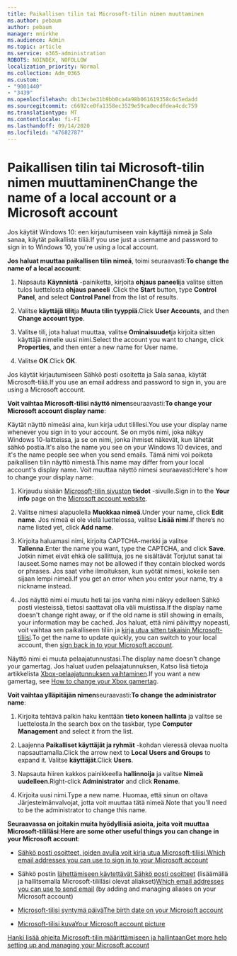 ```yaml
---
title: Paikallisen tilin tai Microsoft-tilin nimen muuttaminen
ms.author: pebaum
author: pebaum
manager: mnirkhe
ms.audience: Admin
ms.topic: article
ms.service: o365-administration
ROBOTS: NOINDEX, NOFOLLOW
localization_priority: Normal
ms.collection: Adm_O365
ms.custom:
- "9001440"
- "3439"
ms.openlocfilehash: db13ecbe31b9bb0ca4a98b061619358c6c5edadd
ms.sourcegitcommit: c6692ce0fa1358ec3529e59ca0ecdfdea4cdc759
ms.translationtype: MT
ms.contentlocale: fi-FI
ms.lasthandoff: 09/14/2020
ms.locfileid: "47682787"
---
```

# <a name="change-the-name-of-a-local-account-or-a-microsoft-account"></a><span data-ttu-id="09605-102">Paikallisen tilin tai Microsoft-tilin nimen muuttaminen</span><span class="sxs-lookup"><span data-stu-id="09605-102">Change the name of a local account or a Microsoft account</span></span>

<span data-ttu-id="09605-103">Jos käytät Windows 10: een kirjautumiseen vain käyttäjä nimeä ja Sala sanaa, käytät paikallista tiliä.</span><span class="sxs-lookup"><span data-stu-id="09605-103">If you use just a username and password to sign in to Windows 10, you're using a local account.</span></span> 

<span data-ttu-id="09605-104">**Jos haluat muuttaa paikallisen tilin nimeä**, toimi seuraavasti:</span><span class="sxs-lookup"><span data-stu-id="09605-104">**To change the name of a local account**:</span></span>

1. <span data-ttu-id="09605-105">Napsauta **Käynnistä** -painiketta, kirjoita **ohjaus paneeli**ja valitse sitten tulos luettelosta **ohjaus paneeli** .</span><span class="sxs-lookup"><span data-stu-id="09605-105">Click the **Start** button, type **Control Panel**, and select **Control Panel** from the list of results.</span></span>

2. <span data-ttu-id="09605-106">Valitse **käyttäjä tilit**ja **Muuta tilin tyyppiä**.</span><span class="sxs-lookup"><span data-stu-id="09605-106">Click **User Accounts**, and then **Change account type**.</span></span>

3. <span data-ttu-id="09605-107">Valitse tili, jota haluat muuttaa, valitse **Ominaisuudet**ja kirjoita sitten käyttäjä nimelle uusi nimi.</span><span class="sxs-lookup"><span data-stu-id="09605-107">Select the account you want to change, click **Properties**, and then enter a new name for User name.</span></span>

4. <span data-ttu-id="09605-108">Valitse **OK**.</span><span class="sxs-lookup"><span data-stu-id="09605-108">Click **OK**.</span></span>

<span data-ttu-id="09605-109">Jos käytät kirjautumiseen Sähkö posti osoitetta ja Sala sanaa, käytät Microsoft-tiliä.</span><span class="sxs-lookup"><span data-stu-id="09605-109">If you use an email address and password to sign in, you are using a Microsoft account.</span></span>

<span data-ttu-id="09605-110">**Voit vaihtaa Microsoft-tilisi näyttö nimen**seuraavasti:</span><span class="sxs-lookup"><span data-stu-id="09605-110">**To change your Microsoft account display name**:</span></span>

<span data-ttu-id="09605-111">Käytät näyttö nimeäsi aina, kun kirja udut tilillesi.</span><span class="sxs-lookup"><span data-stu-id="09605-111">You use your display name whenever you sign in to your account.</span></span> <span data-ttu-id="09605-112">Se on myös nimi, joka näkyy Windows 10-laitteissa, ja se on nimi, jonka ihmiset näkevät, kun lähetät sähkö postia.</span><span class="sxs-lookup"><span data-stu-id="09605-112">It's also the name you see on your Windows 10 devices, and it's the name people see when you send emails.</span></span> <span data-ttu-id="09605-113">Tämä nimi voi poiketa paikallisen tilin näyttö nimestä.</span><span class="sxs-lookup"><span data-stu-id="09605-113">This name may differ from your local account's display name.</span></span> <span data-ttu-id="09605-114">Voit muuttaa näyttö nimesi seuraavasti:</span><span class="sxs-lookup"><span data-stu-id="09605-114">Here's how to change your display name:</span></span>

1. <span data-ttu-id="09605-115">Kirjaudu sisään [Microsoft-tilin sivuston](https://account.microsoft.com/) **tiedot** -sivulle.</span><span class="sxs-lookup"><span data-stu-id="09605-115">Sign in to the **Your info** page on the [Microsoft account website](https://account.microsoft.com/).</span></span>

2. <span data-ttu-id="09605-116">Valitse nimesi alapuolella **Muokkaa nimeä**.</span><span class="sxs-lookup"><span data-stu-id="09605-116">Under your name, click **Edit name**.</span></span> <span data-ttu-id="09605-117">Jos nimeä ei ole vielä luettelossa, valitse **Lisää nimi**.</span><span class="sxs-lookup"><span data-stu-id="09605-117">If there’s no name listed yet, click **Add name**.</span></span> 

3. <span data-ttu-id="09605-118">Kirjoita haluamasi nimi, kirjoita CAPTCHA-merkki ja valitse **Tallenna**.</span><span class="sxs-lookup"><span data-stu-id="09605-118">Enter the name you want, type the CAPTCHA, and click **Save**.</span></span> <span data-ttu-id="09605-119">Jotkin nimet eivät ehkä ole sallittuja, jos ne sisältävät Torjutut sanat tai lauseet.</span><span class="sxs-lookup"><span data-stu-id="09605-119">Some names may not be allowed if they contain blocked words or phrases.</span></span> <span data-ttu-id="09605-120">Jos saat virhe ilmoituksen, kun syötät nimesi, kokeile sen sijaan lempi nimeä.</span><span class="sxs-lookup"><span data-stu-id="09605-120">If you get an error when you enter your name, try a nickname instead.</span></span>

4. <span data-ttu-id="09605-121">Jos näyttö nimi ei muutu heti tai jos vanha nimi näkyy edelleen Sähkö posti viesteissä, tietosi saattavat olla väli muistissa.</span><span class="sxs-lookup"><span data-stu-id="09605-121">If the display name doesn't change right away, or if the old name is still showing in emails, your information may be cached.</span></span> <span data-ttu-id="09605-122">Jos haluat, että nimi päivittyy nopeasti, voit vaihtaa sen paikalliseen tiliin ja [kirja utua sitten takaisin Microsoft-tiliisi](https://account.microsoft.com/).</span><span class="sxs-lookup"><span data-stu-id="09605-122">To get the name to update quickly, you can switch to your local account, then [sign back in to your Microsoft account](https://account.microsoft.com/).</span></span>

<span data-ttu-id="09605-123">Näyttö nimi ei muuta pelaajatunnustasi.</span><span class="sxs-lookup"><span data-stu-id="09605-123">The display name doesn't change your gamertag.</span></span> <span data-ttu-id="09605-124">Jos haluat uuden pelaajatunnuksen, Katso lisä tietoja artikkelista [Xbox-pelaajatunnuksen vaihtaminen](https://support.xbox.com/id-ID/account-management/change-xbox-live-gamertag).</span><span class="sxs-lookup"><span data-stu-id="09605-124">If you want a new gamertag, see [How to change your Xbox gamertag](https://support.xbox.com/id-ID/account-management/change-xbox-live-gamertag).</span></span>

<span data-ttu-id="09605-125">**Voit vaihtaa ylläpitäjän nimen**seuraavasti:</span><span class="sxs-lookup"><span data-stu-id="09605-125">**To change the administrator name**:</span></span>

1. <span data-ttu-id="09605-126">Kirjoita tehtävä palkin haku kenttään **tieto koneen hallinta** ja valitse se luettelosta.</span><span class="sxs-lookup"><span data-stu-id="09605-126">In the search box on the taskbar, type **Computer Management** and select it from the list.</span></span>

2. <span data-ttu-id="09605-127">Laajenna **Paikalliset käyttäjät ja ryhmät** -kohdan vieressä olevaa nuolta napsauttamalla.</span><span class="sxs-lookup"><span data-stu-id="09605-127">Click the arrow next to **Local Users and Groups** to expand it.</span></span> <span data-ttu-id="09605-128">Valitse **käyttäjät**.</span><span class="sxs-lookup"><span data-stu-id="09605-128">Click **Users**.</span></span>

3. <span data-ttu-id="09605-129">Napsauta hiiren kakkos painikkeella **hallinnoija** ja valitse **Nimeä uudelleen**.</span><span class="sxs-lookup"><span data-stu-id="09605-129">Right-click **Administrator** and click **Rename**.</span></span>

4. <span data-ttu-id="09605-130">Kirjoita uusi nimi.</span><span class="sxs-lookup"><span data-stu-id="09605-130">Type a new name.</span></span> <span data-ttu-id="09605-131">Huomaa, että sinun on oltava Järjestelmänvalvojat, jotta voit muuttaa tätä nimeä.</span><span class="sxs-lookup"><span data-stu-id="09605-131">Note that you'll need to be the administrator to change this name.</span></span>

<span data-ttu-id="09605-132">**Seuraavassa on joitakin muita hyödyllisiä asioita, joita voit muuttaa Microsoft-tililläsi**:</span><span class="sxs-lookup"><span data-stu-id="09605-132">**Here are some other useful things you can change in your Microsoft account**:</span></span>

- [<span data-ttu-id="09605-133">Sähkö posti osoitteet, joiden avulla voit kirja utua Microsoft-tiliisi.</span><span class="sxs-lookup"><span data-stu-id="09605-133">Which email addresses you can use to sign in to your Microsoft account</span></span>](https://support.microsoft.com/help/4026162)

- <span data-ttu-id="09605-134">Sähkö postin [lähettämiseen käytettävät Sähkö posti osoitteet](https://support.microsoft.com/help/12407) (lisäämällä ja hallitsemalla Microsoft-tililläsi olevat aliakset)</span><span class="sxs-lookup"><span data-stu-id="09605-134">[Which email addresses you can use to send email](https://support.microsoft.com/help/12407) (by adding and managing aliases on your Microsoft account)</span></span>

- [<span data-ttu-id="09605-135">Microsoft-tilisi syntymä päivä</span><span class="sxs-lookup"><span data-stu-id="09605-135">The birth date on your Microsoft account</span></span>](https://support.microsoft.com/help/12411)

- [<span data-ttu-id="09605-136">Microsoft-tilisi kuva</span><span class="sxs-lookup"><span data-stu-id="09605-136">Your Microsoft account picture</span></span>](https://support.microsoft.com/help/4026790)

[<span data-ttu-id="09605-137">Hanki lisää ohjeita Microsoft-tilin määrittämiseen ja hallintaan</span><span class="sxs-lookup"><span data-stu-id="09605-137">Get more help setting up and managing your Microsoft account</span></span>](https://support.microsoft.com/hub/4294457/microsoft-account-help#manage-account)